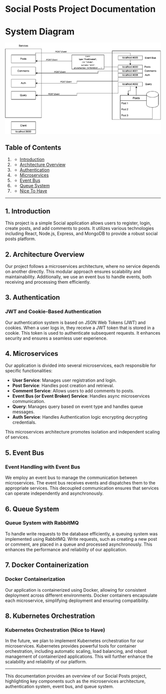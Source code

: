 # Social Posts Project Documentation

# System Diagram

![alt text](EventBus-diagram.png)

## Table of Contents

1. - [Introduction](#introduction)
2. - [Architecture Overview](#architecture-overview)
3. - [Authentication](#authentication)
4. - [Microservices](#microservices)
5. - [Event Bus](#event-bus)
6. - [Queue System](#queue-system)
7. - [Nice To Have](#nice-to-have)

---

## 1. Introduction

This project is a simple Social application allows users to register, login, create posts, and add comments to posts. It utilizes various technologies including React, Node.js, Express, and MongoDB to provide a robust social posts platform.

## 2. Architecture Overview

Our project follows a microservices architecture, where no service depends on another directly. This modular approach ensures scalability and maintainability. Additionally, we use an event bus to handle events, both receiving and processing them efficiently.

## 3. Authentication

### JWT and Cookie-Based Authentication

Our authentication system is based on JSON Web Tokens (JWT) and cookies. When a user logs in, they receive a JWT token that is stored in a cookie. This token is used to authenticate subsequent requests. It enhances security and ensures a seamless user experience.

## 4. Microservices

Our application is divided into several microservices, each responsible for specific functionalities:

- **User Service**: Manages user registration and login.
- **Post Service**: Handles post creation and retrieval.
- **Comment Service**: Allows users to add comments to posts.
- **Event Bus (or Event Broker) Service**: Handles async microservices communication.
- **Query**: Manages query based on event type and handles queue messages.
- **Auth Service**: Handles Authentication logic encrypting decrypting credentials.

This microservices architecture promotes isolation and independent scaling of services.

## 5. Event Bus

### Event Handling with Event Bus

We employ an event bus to manage the communication between microservices. The event bus receives events and dispatches them to the appropriate services. This decoupled communication ensures that services can operate independently and asynchronously.

## 6. Queue System

### Queue System with RabbitMQ

To handle write requests to the database efficiently, a queuing system was implemented using RabbitMQ. Write requests, such as creating a new post or comment, are placed in a queue and processed asynchronously. This enhances the performance and reliability of our application.

## 7. Docker Containerization

### Docker Containerization

Our application is containerized using Docker, allowing for consistent deployment across different environments. Docker containers encapsulate each microservice, simplifying deployment and ensuring compatibility.

## 8. Kubernetes Orchestration

### Kubernetes Orchestration (Nice to Have)

In the future, we plan to implement Kubernetes orchestration for our microservices. Kubernetes provides powerful tools for container orchestration, including automatic scaling, load balancing, and robust management of containerized applications. This will further enhance the scalability and reliability of our platform.

---

This documentation provides an overview of our Social Posts project, highlighting key components such as the microservices architecture, authentication system, event bus, and queue system.

